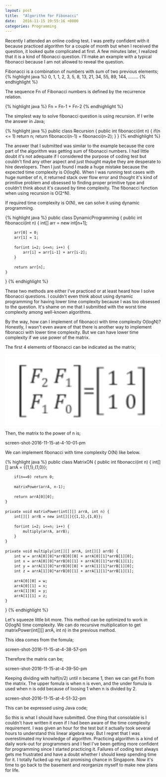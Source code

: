 ```yaml
---
layout: post
title:  "Algorithm for Fibonacci"
date:   2016-11-15 19:55:16 +0800
categories: Programming
---
```



Recently I attended an online coding test. I was pretty confident with it because practiced algorithm for a couple of month but when I received the question, it looked quite complicated at first. A few minutes later, I realized that it is a kind of fibonacci question. I'll make an example with a typical fibonacci because I am not allowed to reveal the question.

Fibonacci is a combination of numbers with sum of two previous elements;
{% highlight java %}
0, 1, 1, 2, 3, 5, 8, 13, 21, 34, 55, 89, 144, ……..
{% endhighlight %}

The sequence Fn of Fibonacci numbers is defined by the recurrence relation.

{% highlight java %}
Fn = Fn-1 + Fn-2
{% endhighlight %}

The simplest way to solve fibonacci question is using recursion. If I write the answer in Java;

{% highlight java %}
public class Recursion {
    public int fibonacci(int n) {
        if(n <= 1) return n;
        return fibonacci(n-1) + fibonacci(n-2);
    }
}
{% endhighlight %}

The answer that I submitted was similar to the example because the core part of the algorithm was getting sum of fibonacci numbers. I had little doubt it's not adequate if I considered the purpose of coding test but couldn't find any other aspect and just thought maybe they are desperate to hire developers. Then I just found I made a huge mistake because the expected time complexity is O(logN). When I was running test cases with huge number of n, it returned stack over flow error and thought it's kind of primitive problem and obsessed to finding proper primitive type and couldn't think about it's caused by time complexity. The fibonacci function when using recursion is O(2^N).

If required time complexity is O(N), we can solve it using dynamic programming.

{% highlight java %}
public class DynamicProgramming {
    public int fibonacci(int n) {
        int[] arr = new int[n+1];

        arr[0] = 0;
        arr[1] = 1;

        for(int i=2; i<=n; i++) {
            arr[i] = arr[i-1] + arr[i-2];
        }

        return arr[n];
    }
}
{% endhighlight %}

These two methods are either I've practiced or at least heard how I solve fibonacci questions. I couldn't even think about using dynamic programming for having lower time complexity because I was too obsessed to the question. It's shame on me that I submitted with the worst time complexity among well-known algorithms.

By the way, how can I implement of fibonacci with time complexity O(logN)? Honestly, I wasn't even aware of that there is another way to implement fibonacci with lower time complexity. But we can have lower time complexity if we use power of the matrix.

The first 4 elements of fibonacci can be indicated as the matrix;

<img src="/assets/screen-shot-2016-11-15-at-3-57-19-pm.png" width="500px">
<br/>





Then, the matrix to the power of n is;

screen-shot-2016-11-15-at-4-10-01-pm







We can implement fibonacci with time complexity O(N) like below.

{% highlight java %}
public class MatrixON {
    public int fibonacci(int n) {
        int[][] arrA = {{1,1},{1,0}};

        if(n==0) return 0;

        matrixPower(arrA, n-1);

        return arrA[0][0];
    }

    private void matrixPower(int[][] arrA, int n) {
        int[][] arrB = new int[][]{{1,1},{1,0}};

        for(int i=2; i<=n; i++) {
            multiply(arrA, arrB);
        }
    }

    private void multiply(int[][] arrA, int[][] arrB) {
        int w = arrA[0][0]*arrB[0][0] + arrA[0][1]*arrB[1][0];
        int x = arrA[0][0]*arrB[0][1] + arrA[0][1]*arrB[1][1];
        int y = arrA[1][0]*arrB[0][0] + arrA[1][1]*arrB[1][0];
        int z = arrA[1][0]*arrB[0][1] + arrA[1][1]*arrB[1][1];

        arrA[0][0] = w;
        arrA[0][1] = x;
        arrA[1][0] = y;
        arrA[1][1] = z;
    }
}
{% endhighlight %}


Let's squeeze little bit more. This method can be optimized to work in O(logN) time complexity. We can do recursive multiplication to get matrixPower(int[][] arrA, int n) in the previous method.

This idea comes from the fomula;

screen-shot-2016-11-15-at-4-38-57-pm

Therefore the matrix can be;

screen-shot-2016-11-15-at-4-39-50-pm

Keeping dividing with half(n/2) until n became 1, then we can get Fn from the matrix. The upper fomula is when n is even, and the under fomula is used when n is odd because of loosing 1 when n is divided by 2.

screen-shot-2016-11-15-at-4-51-32-pm

This can be expressed using Java code;



So this is what I should have submitted. One thing that consolable is I couldn't have written it even if I had been aware of the time complexity requirement. I was given an hour for the test but it actually took several hours to understand this linear algebra way. But I regret that I was overestimated my knowledge of algorithm. Practicing algorithm is a kind of daily work-out for programmers and I feel I've been getting more confident for programming since I started practicing it. Failures of coding test always gets me frustrated and have a doubt whether I should keep spending time for it.  I totally fucked up my last promising chance in Singapore. Now it's time to go back to the basement and reorganize myself to make new plans for life.
